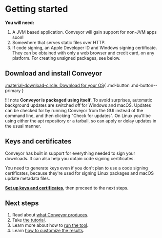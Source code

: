 # Getting started

**You will need:** 

1. A JVM based application. Conveyor will gain support for non-JVM apps soon!
1. Somewhere that serves static files over HTTP.
2. If code signing, an Apple Developer ID and Windows signing certificate. They can be obtained with only a web browser and credit card, on any platform. For creating unsigned packages, see below.

## Download and install Conveyor

[ :material-download-circle: Download for your OS](https://downloads.hydraulic.dev/conveyor/download.html){ .md-button .md-button--primary }

!!! note 
    **Conveyor is packaged using itself**. To avoid surprises, automatic background updates are switched off for Windows and macOS. Updates can be checked for by running Conveyor from the GUI instead of the command line, and then clicking "Check for updates". On Linux you'll be using either the apt repository or a tarball, so can apply or delay updates in the usual manner.

## Keys and certificates

Conveyor has built in support for everything needed to sign your downloads. It can also help you obtain code signing certificates. 

You need to generate keys even if you don't plan to use a code signing certificates, because they're used for signing Linux packages and macOS update metadata files.

**[Set up keys and certificates](keys-and-certificates.md)**, then proceed to the next steps.

## Next steps

1. Read about [what Conveyor produces](outputs.md).
2. Take [the tutorial](tutorial.md).
3. Learn more about how to [run the tool](running.md).
4. Learn [how to customize the results](configs/index.md).
